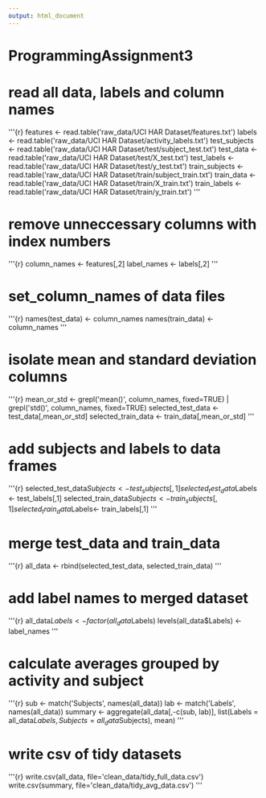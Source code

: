 ```yaml
---
output: html_document
---
```

# ProgrammingAssignment3

# read all data, labels and column names

'''{r}
features <- read.table('raw_data/UCI HAR Dataset/features.txt')
labels <- read.table('raw_data/UCI HAR Dataset/activity_labels.txt')
test_subjects <- read.table('raw_data/UCI HAR Dataset/test/subject_test.txt')
test_data <- read.table('raw_data/UCI HAR Dataset/test/X_test.txt')
test_labels <- read.table('raw_data/UCI HAR Dataset/test/y_test.txt')
train_subjects <- read.table('raw_data/UCI HAR Dataset/train/subject_train.txt')
train_data <- read.table('raw_data/UCI HAR Dataset/train/X_train.txt')
train_labels <- read.table('raw_data/UCI HAR Dataset/train/y_train.txt')
'''

# remove unneccessary columns with index numbers

'''{r}
column_names <- features[,2]
label_names <- labels[,2]
'''

# set_column_names of data files

'''{r}
names(test_data) <- column_names
names(train_data) <- column_names
'''

# isolate mean and standard deviation columns

'''{r}
mean_or_std <- grepl('mean()', column_names, fixed=TRUE) | grepl('std()', column_names, fixed=TRUE)
selected_test_data <- test_data[,mean_or_std]
selected_train_data <- train_data[,mean_or_std]
'''

# add subjects and labels to data frames

'''{r}
selected_test_data$Subjects <- test_subjects[,1]
selected_test_data$Labels <- test_labels[,1]
selected_train_data$Subjects <- train_subjects[,1]
selected_train_data$Labels<- train_labels[,1]
'''

# merge test_data and train_data

'''{r}
all_data <- rbind(selected_test_data, selected_train_data)
'''

# add label names to merged dataset

'''{r}
all_data$Labels <- factor(all_data$Labels)
levels(all_data$Labels) <- label_names
'''

# calculate averages grouped by activity and subject

'''{r}
sub <- match('Subjects', names(all_data))
lab <- match('Labels', names(all_data))
summary <- aggregate(all_data[,-c(sub, lab)], list(Labels = all_data$Labels, Subjects = all_data$Subjects), mean)
'''

# write csv of tidy datasets

'''{r}
write.csv(all_data, file='clean_data/tidy_full_data.csv')
write.csv(summary, file='clean_data/tidy_avg_data.csv')
'''